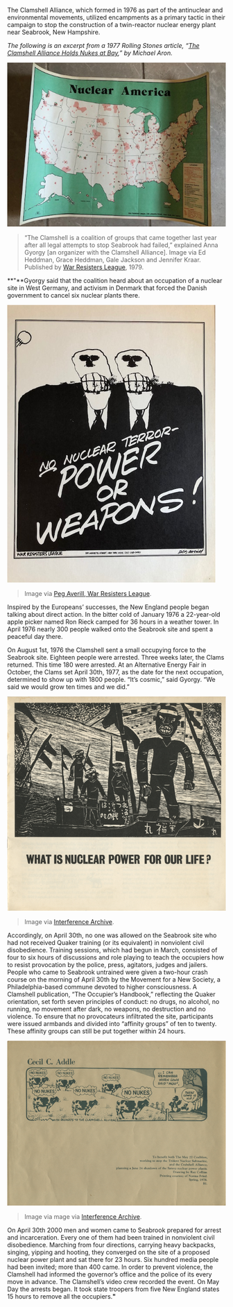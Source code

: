 The Clamshell Alliance, which formed in 1976 as part of the antinuclear and environmental movements, utilized encampments as a primary tactic in their campaign to stop the construction of a twin-reactor nuclear energy plant near Seabrook, New Hampshire.

*The following is an excerpt from a 1977 _Rolling Stones_ article, “[The Clamshell Alliance Holds Nukes at Bay](https://www.rollingstone.com/culture/culture-news/the-clamshell-alliance-holds-nukes-at-bay-188179/),” by Michael Aron.*


![TK TK](/assets/images/actions/encampments/anti-nuclear-movement/nuclear-america.jpg)
> “The Clamshell is a coalition of groups that came together last year after all legal attempts to stop Seabrook had failed,” explained Anna Gyorgy [an organizer with the Clamshell Alliance]. Image via Ed Heddman, Grace Heddman, Gale Jackson and Jennifer Kraar. Published by [War Resisters League](https://www.davidrumsey.com/luna/servlet/detail/RUMSEY~8~1~299740~90070739:Nuclear-America-), 1979.


**"**Gyorgy said that the coalition heard about an occupation of a nuclear site in West Germany, and activism in Denmark that forced the Danish government to cancel six nuclear plants there.

![TK TK](/assets/images/actions/encampments/anti-nuclear-movement/skulls.jpg)
> Image via [Peg Averill, War Resisters League](https://postermuseum.com/products/no-nuclear-terror-power-or-weapons).

Inspired by the Europeans’ successes, the New England people began talking about direct action. In the bitter cold of January 1976 a 22-year-old apple picker named Ron Rieck camped for 36 hours in a weather tower. In April 1976 nearly 300 people walked onto the Seabrook site and spent a peaceful day there.

On August 1st, 1976 the Clamshell sent a small occupying force to the Seabrook site. Eighteen people were arrested. Three weeks later, the Clams returned. This time 180 were arrested. At an Alternative Energy Fair in October, the Clams set April 30th, 1977, as the date for the next occupation, determined to show up with 1800 people. “It’s cosmic,” said Gyorgy. “We said we would grow ten times and we did.”

![TK TK](/assets/images/actions/encampments/anti-nuclear-movement/woodcut.png)
> Image via [Interference Archive](https://interferencearchive.org/).

Accordingly, on April 30th, no one was allowed on the Seabrook site who had not received Quaker training (or its equivalent) in nonviolent civil disobedience. Training sessions, which had begun in March, consisted of four to six hours of discussions and role playing to teach the occupiers how to resist provocation by the police, press, agitators, judges and jailers. People who came to Seabrook untrained were given a two-hour crash course on the morning of April 30th by the Movement for a New Society, a Philadelphia-based commune devoted to higher consciousness. A Clamshell publication, “The Occupier’s Handbook,” reflecting the Quaker orientation, set forth seven principles of conduct: no drugs, no alcohol, no running, no movement after dark, no weapons, no destruction and no violence. To ensure that no provocateurs infiltrated the site, participants were issued armbands and divided into “affinity groups” of ten to twenty. These affinity groups can still be put together within 24 hours.

![TK TK](/assets/images/actions/encampments/anti-nuclear-movement/cows.png)
> Image via mage via [Interference Archive](https://interferencearchive.org/).

On April 30th 2000 men and women came to Seabrook prepared for arrest and incarceration. Every one of them had been trained in nonviolent civil disobedience. Marching from four directions, carrying heavy backpacks, singing, yipping and hooting, they converged on the site of a proposed nuclear power plant and sat there for 23 hours. Six hundred media people had been invited; more than 400 came. In order to prevent violence, the Clamshell had informed the governor’s office and the police of its every move in advance. The Clamshell’s video crew recorded the event. On May Day the arrests began. It took state troopers from five New England states 15 hours to remove all the occupiers.**"**
